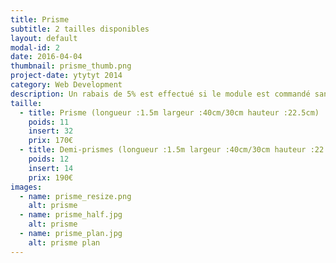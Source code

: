 ```yaml
---
title: Prisme
subtitle: 2 tailles disponibles
layout: default
modal-id: 2
date: 2016-04-04
thumbnail: prisme_thumb.png
project-date: ytytyt 2014
category: Web Development
description: Un rabais de 5% est effectué si le module est commandé sans inserts.
taille:
  - title: Prisme (longueur :1.5m largeur :40cm/30cm hauteur :22.5cm)
    poids: 11
    insert: 32
    prix: 170€
  - title: Demi-prismes (longueur :1.5m largeur :40cm/30cm hauteur :22.5cm)
    poids: 12
    insert: 14
    prix: 190€
images:
  - name: prisme_resize.png
    alt: prisme
  - name: prisme_half.jpg
    alt: prisme
  - name: prisme_plan.jpg
    alt: prisme plan
---
```

